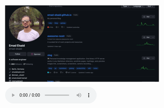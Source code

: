 ![](/public/2fa238ebb8c4afde2a049d323fd6a708b2990014ca9dc270d7a586086e326890.png)

<audio controls src="/public/3cb32deeface7d546cdf2b20b46c0cf6695e2ef99bacf30a8ef7f48300537fcd.opus"></audio>
